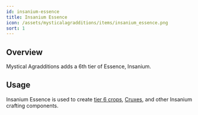 ```yaml
---
id: insanium-essence
title: Insanium Essence
icon: /assets/mysticalagradditions/items/insanium_essence.png
sort: 1
---
```


## Overview

Mystical Agradditions adds a 6th tier of Essence, Insanium.

## Usage

Insanium Essence is used to create [tier 6 crops](../blocks/tier-6-crops.md), [Cruxes](../blocks/cruxes.md), and other Insanium crafting components.
